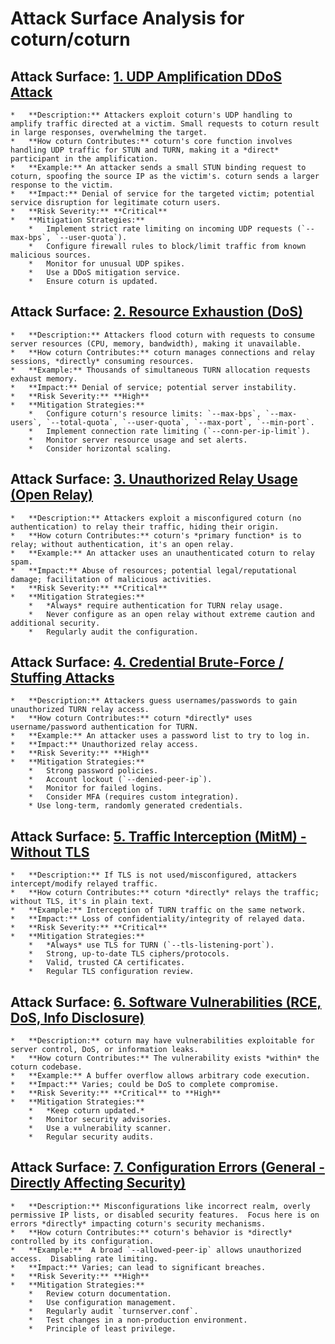 # Attack Surface Analysis for coturn/coturn

## Attack Surface: [1. UDP Amplification DDoS Attack](./attack_surfaces/1__udp_amplification_ddos_attack.md)

    *   **Description:** Attackers exploit coturn's UDP handling to amplify traffic directed at a victim. Small requests to coturn result in large responses, overwhelming the target.
    *   **How coturn Contributes:** coturn's core function involves handling UDP traffic for STUN and TURN, making it a *direct* participant in the amplification.
    *   **Example:** An attacker sends a small STUN binding request to coturn, spoofing the source IP as the victim's. coturn sends a larger response to the victim.
    *   **Impact:** Denial of service for the targeted victim; potential service disruption for legitimate coturn users.
    *   **Risk Severity:** **Critical**
    *   **Mitigation Strategies:**
        *   Implement strict rate limiting on incoming UDP requests (`--max-bps`, `--user-quota`).
        *   Configure firewall rules to block/limit traffic from known malicious sources.
        *   Monitor for unusual UDP spikes.
        *   Use a DDoS mitigation service.
        *   Ensure coturn is updated.

## Attack Surface: [2. Resource Exhaustion (DoS)](./attack_surfaces/2__resource_exhaustion__dos_.md)

    *   **Description:** Attackers flood coturn with requests to consume server resources (CPU, memory, bandwidth), making it unavailable.
    *   **How coturn Contributes:** coturn manages connections and relay sessions, *directly* consuming resources.
    *   **Example:** Thousands of simultaneous TURN allocation requests exhaust memory.
    *   **Impact:** Denial of service; potential server instability.
    *   **Risk Severity:** **High**
    *   **Mitigation Strategies:**
        *   Configure coturn's resource limits: `--max-bps`, `--max-users`, `--total-quota`, `--user-quota`, `--max-port`, `--min-port`.
        *   Implement connection rate limiting (`--conn-per-ip-limit`).
        *   Monitor server resource usage and set alerts.
        *   Consider horizontal scaling.

## Attack Surface: [3. Unauthorized Relay Usage (Open Relay)](./attack_surfaces/3__unauthorized_relay_usage__open_relay_.md)

    *   **Description:** Attackers exploit a misconfigured coturn (no authentication) to relay their traffic, hiding their origin.
    *   **How coturn Contributes:** coturn's *primary function* is to relay; without authentication, it's an open relay.
    *   **Example:** An attacker uses an unauthenticated coturn to relay spam.
    *   **Impact:** Abuse of resources; potential legal/reputational damage; facilitation of malicious activities.
    *   **Risk Severity:** **Critical**
    *   **Mitigation Strategies:**
        *   *Always* require authentication for TURN relay usage.
        *   Never configure as an open relay without extreme caution and additional security.
        *   Regularly audit the configuration.

## Attack Surface: [4. Credential Brute-Force / Stuffing Attacks](./attack_surfaces/4__credential_brute-force__stuffing_attacks.md)

    *   **Description:** Attackers guess usernames/passwords to gain unauthorized TURN relay access.
    *   **How coturn Contributes:** coturn *directly* uses username/password authentication for TURN.
    *   **Example:** An attacker uses a password list to try to log in.
    *   **Impact:** Unauthorized relay access.
    *   **Risk Severity:** **High**
    *   **Mitigation Strategies:**
        *   Strong password policies.
        *   Account lockout (`--denied-peer-ip`).
        *   Monitor for failed logins.
        *   Consider MFA (requires custom integration).
        * Use long-term, randomly generated credentials.

## Attack Surface: [5. Traffic Interception (MitM) - Without TLS](./attack_surfaces/5__traffic_interception__mitm__-_without_tls.md)

    *   **Description:** If TLS is not used/misconfigured, attackers intercept/modify relayed traffic.
    *   **How coturn Contributes:** coturn *directly* relays the traffic; without TLS, it's in plain text.
    *   **Example:** Interception of TURN traffic on the same network.
    *   **Impact:** Loss of confidentiality/integrity of relayed data.
    *   **Risk Severity:** **Critical**
    *   **Mitigation Strategies:**
        *   *Always* use TLS for TURN (`--tls-listening-port`).
        *   Strong, up-to-date TLS ciphers/protocols.
        *   Valid, trusted CA certificates.
        *   Regular TLS configuration review.

## Attack Surface: [6. Software Vulnerabilities (RCE, DoS, Info Disclosure)](./attack_surfaces/6__software_vulnerabilities__rce__dos__info_disclosure_.md)

    *   **Description:** coturn may have vulnerabilities exploitable for server control, DoS, or information leaks.
    *   **How coturn Contributes:** The vulnerability exists *within* the coturn codebase.
    *   **Example:** A buffer overflow allows arbitrary code execution.
    *   **Impact:** Varies; could be DoS to complete compromise.
    *   **Risk Severity:** **Critical** to **High**
    *   **Mitigation Strategies:**
        *   *Keep coturn updated.*
        *   Monitor security advisories.
        *   Use a vulnerability scanner.
        *   Regular security audits.

## Attack Surface: [7. Configuration Errors (General - Directly Affecting Security)](./attack_surfaces/7__configuration_errors__general_-_directly_affecting_security_.md)

    *   **Description:** Misconfigurations like incorrect realm, overly permissive IP lists, or disabled security features.  Focus here is on errors *directly* impacting coturn's security mechanisms.
    *   **How coturn Contributes:** coturn's behavior is *directly* controlled by its configuration.
    *   **Example:**  A broad `--allowed-peer-ip` allows unauthorized access.  Disabling rate limiting.
    *   **Impact:** Varies; can lead to significant breaches.
    *   **Risk Severity:** **High**
    *   **Mitigation Strategies:**
        *   Review coturn documentation.
        *   Use configuration management.
        *   Regularly audit `turnserver.conf`.
        *   Test changes in a non-production environment.
        *   Principle of least privilege.

